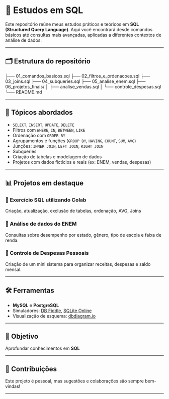 # 🧠 Estudos em SQL

Este repositório reúne meus estudos práticos e teóricos em **SQL (Structured Query Language)**. Aqui você encontrará desde comandos básicos até consultas mais avançadas, aplicadas a diferentes contextos de análise de dados.

---

## 🗂️ Estrutura do repositório

├── 01_comandos_basicos.sql ├── 02_filtros_e_ordenacoes.sql ├── 03_joins.sql ├── 04_subqueries.sql ├── 05_analise_enem.sql ├── 06_projetos_finais/ │ ├── analise_vendas.sql │ └── controle_despesas.sql └── README.md


---

## 🚀 Tópicos abordados

- `SELECT`, `INSERT`, `UPDATE`, `DELETE`
- Filtros com `WHERE`, `IN`, `BETWEEN`, `LIKE`
- Ordenação com `ORDER BY`
- Agrupamentos e funções (`GROUP BY`, `HAVING`, `COUNT`, `SUM`, `AVG`)
- Junções: `INNER JOIN`, `LEFT JOIN`, `RIGHT JOIN`
- Subqueries
- Criação de tabelas e modelagem de dados
- Projetos com dados fictícios e reais (ex: ENEM, vendas, despesas)

---

## 📊 Projetos em destaque

### 🔹 Exercício SQL utilizando Colab
Criação, atualização, exclusão de tabelas, ordenação, AVG, Joins

### 🔹 Análise de dados do ENEM
Consultas sobre desempenho por estado, gênero, tipo de escola e faixa de renda.

### 🔹 Controle de Despesas Pessoais
Criação de um mini sistema para organizar receitas, despesas e saldo mensal.

---

## 🛠️ Ferramentas

- **MySQL** e **PostgreSQL**
- Simuladores: [DB Fiddle](https://www.db-fiddle.com/), [SQLite Online](https://sqliteonline.com/)
- Visualização de esquema: [dbdiagram.io](https://dbdiagram.io/)

---

## 📌 Objetivo

Aprofundar conhecimentos em **SQL** 

---

## 🤝 Contribuições

Este projeto é pessoal, mas sugestões e colaborações são sempre bem-vindas!

---
